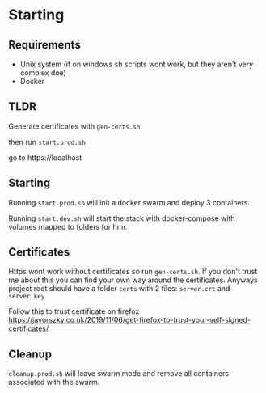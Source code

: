 # Starting

## Requirements

- Unix system (if on windows sh scripts wont work, but they aren't very complex doe)
- Docker

## TLDR

Generate certificates with `gen-certs.sh`

then run `start.prod.sh`

go to https://localhost

## Starting

Running `start.prod.sh` will init a docker swarm and deploy 3 containers.

Running `start.dev.sh` will start the stack with docker-compose with volumes mapped to folders for hmr.

## Certificates

Https wont work without certificates so run `gen-certs.sh`.
If you don't trust me about this you can find your own way around the certificates. Anyways project root should have a folder `certs` with 2 files: `server.crt` and `server.key`

Follow this to trust certificate on firefox https://javorszky.co.uk/2019/11/06/get-firefox-to-trust-your-self-signed-certificates/

## Cleanup

`cleanup.prod.sh` will leave swarm mode and remove all containers associated with the swarm.
